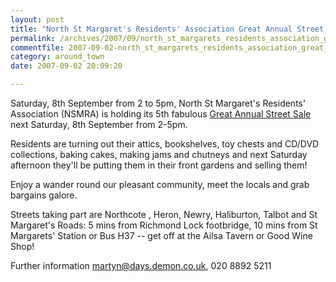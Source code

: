 ```yaml
---
layout: post
title: "North St Margaret's Residents' Association Great Annual Street Sale"
permalink: /archives/2007/09/north_st_margarets_residents_association_great_ann.html
commentfile: 2007-09-02-north_st_margarets_residents_association_great_ann
category: around_town
date: 2007-09-02 20:09:20

---
```


Saturday, 8th September from 2 to 5pm, North St Margaret's Residents' Association (NSMRA) is holding its 5th fabulous [Great Annual Street Sale](https://stmargarets.london/event/fair/200705141679) next Saturday, 8th September from 2-5pm.

Residents are turning out their attics, bookshelves, toy chests and CD/DVD collections, baking cakes, making jams and chutneys and next Saturday afternoon they'll be putting them in their front gardens and selling them!

Enjoy a wander round our pleasant community, meet the locals and grab bargains galore.

Streets taking part are Northcote , Heron, Newry, Haliburton, Talbot and St Margaret's Roads: 5 mins from Richmond Lock footbridge, 10 mins from St Margarets' Station or Bus H37 -- get off at the Ailsa Tavern or Good Wine Shop!

Further information <martyn@days.demon.co.uk>, 020 8892 5211
